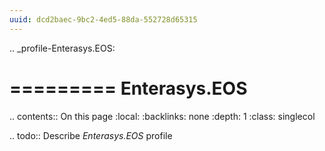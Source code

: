 ```yaml
---
uuid: dcd2baec-9bc2-4ed5-88da-552728d65315
---
```

.. _profile-Enterasys.EOS:

=========
Enterasys.EOS
=========

.. contents:: On this page
    :local:
    :backlinks: none
    :depth: 1
    :class: singlecol

.. todo::
    Describe *Enterasys.EOS* profile
